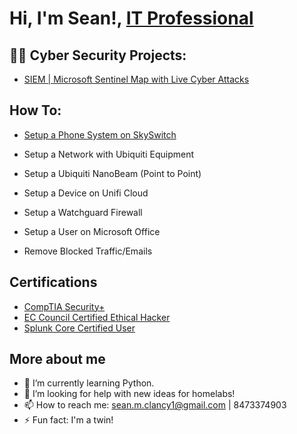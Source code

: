 <h1>Hi, I'm Sean!, <a href="https://www.linkedin.com/in/sean-clancy88/">IT Professional</a>

<h2>👨‍💻 Cyber Security Projects:</h2>

  - [SIEM | Microsoft Sentinel Map with Live Cyber Attacks](https://github.com/seanmclancy1/SIEM-Walkthrough.git)
  

  <h2>How To:</h2>

  - [Setup a Phone System on SkySwitch](https://github.com/seanmclancy1/PhoneWalkThrough.git)
  
  - Setup a Network with Ubiquiti Equipment
  
  - Setup a Ubiquiti NanoBeam (Point to Point)
  
  - Setup a Device on Unifi Cloud
  
  - Setup a Watchguard Firewall
  
  - Setup a User on Microsoft Office
  
  - Remove Blocked Traffic/Emails

  <h2>Certifications</h2>

- [CompTIA Security+](https://i.imgur.com/HcE7qDD.png)
- [EC Council Certified Ethical Hacker](https://i.imgur.com/6kExIBB.png)
- [Splunk Core Certified User](https://i.imgur.com/GBrHq9d.png)
  
  


<h2>More about me</h2>
  
- 🌱 I’m currently learning Python.
- 🤔 I’m looking for help with new ideas for homelabs!
- 📫 How to reach me: sean.m.clancy1@gmail.com | 8473374903
- ⚡ Fun fact: I'm a twin!
